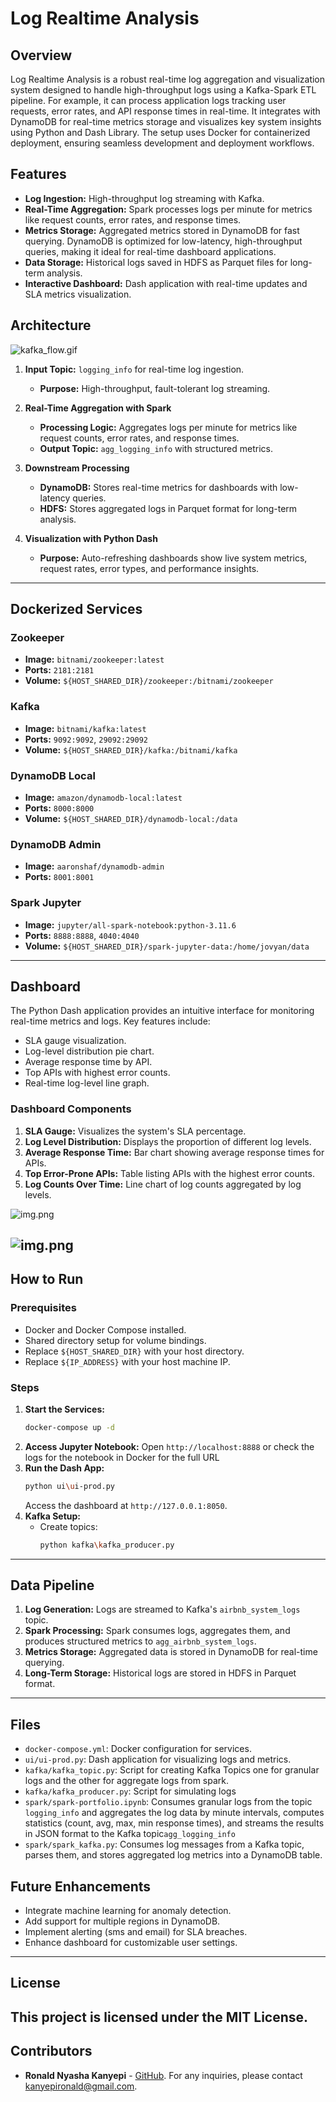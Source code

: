 # Log Realtime Analysis

## Overview

Log Realtime Analysis is a robust real-time log aggregation and visualization system designed to handle high-throughput logs using a Kafka-Spark ETL pipeline. For example, it can process application logs tracking user requests, error rates, and API response times in real-time. It integrates with DynamoDB for real-time metrics storage and visualizes key system insights using Python and Dash Library. The setup uses Docker for containerized deployment, ensuring seamless development and deployment workflows.

## Features

- **Log Ingestion:** High-throughput log streaming with Kafka.
- **Real-Time Aggregation:** Spark processes logs per minute for metrics like request counts, error rates, and response times.
- **Metrics Storage:** Aggregated metrics stored in DynamoDB for fast querying. DynamoDB is optimized for low-latency, high-throughput queries, making it ideal for real-time dashboard applications.
- **Data Storage:** Historical logs saved in HDFS as Parquet files for long-term analysis.
- **Interactive Dashboard:** Dash application with real-time updates and SLA metrics visualization.

## Architecture
![kafka_flow.gif](ui%2Fassets%2Fkafka_flow.gif)
1. **Input Topic:** `logging_info` for real-time log ingestion.
   - **Purpose:** High-throughput, fault-tolerant log streaming.

2. **Real-Time Aggregation with Spark**
   - **Processing Logic:** Aggregates logs per minute for metrics like request counts, error rates, and response times.
   - **Output Topic:** `agg_logging_info` with structured metrics.

3. **Downstream Processing**
   - **DynamoDB:** Stores real-time metrics for dashboards with low-latency queries.
   - **HDFS:** Stores aggregated logs in Parquet format for long-term analysis.

4. **Visualization with Python Dash**

   - **Purpose:** Auto-refreshing dashboards show live system metrics, request rates, error types, and performance insights.

---

## Dockerized Services

### Zookeeper

- **Image:** `bitnami/zookeeper:latest`
- **Ports:** `2181:2181`
- **Volume:** `${HOST_SHARED_DIR}/zookeeper:/bitnami/zookeeper`

### Kafka

- **Image:** `bitnami/kafka:latest`
- **Ports:** `9092:9092`, `29092:29092`
- **Volume:** `${HOST_SHARED_DIR}/kafka:/bitnami/kafka`

### DynamoDB Local

- **Image:** `amazon/dynamodb-local:latest`
- **Ports:** `8000:8000`
- **Volume:** `${HOST_SHARED_DIR}/dynamodb-local:/data`

### DynamoDB Admin

- **Image:** `aaronshaf/dynamodb-admin`
- **Ports:** `8001:8001`

### Spark Jupyter
- **Image:** `jupyter/all-spark-notebook:python-3.11.6`
- **Ports:** `8888:8888`, `4040:4040`
- **Volume:** `${HOST_SHARED_DIR}/spark-jupyter-data:/home/jovyan/data`

---

## Dashboard

The Python Dash application provides an intuitive interface for monitoring real-time metrics and logs. Key features include:

- SLA gauge visualization.
- Log-level distribution pie chart.
- Average response time by API.
- Top APIs with highest error counts.
- Real-time log-level line graph.

### Dashboard Components

1. **SLA Gauge:** Visualizes the system's SLA percentage.
2. **Log Level Distribution:** Displays the proportion of different log levels.
3. **Average Response Time:** Bar chart showing average response times for APIs.
4. **Top Error-Prone APIs:** Table listing APIs with the highest error counts.
5. **Log Counts Over Time:** Line chart of log counts aggregated by log levels.

![img.png](ui/assets/dashboard-1.png)

![img.png](ui/assets/dashboard-2.png)
---

## How to Run

### Prerequisites
- Docker and Docker Compose installed.
- Shared directory setup for volume bindings.
- Replace `${HOST_SHARED_DIR}` with your host directory.
- Replace `${IP_ADDRESS}` with your host machine IP.

### Steps

1. **Start the Services:**
   ```bash
   docker-compose up -d
   ```
2. **Access Jupyter Notebook:**
   Open `http://localhost:8888` or check the logs for the notebook in Docker for the full URL
3. **Run the Dash App:**
   ```bash
   python ui\ui-prod.py
   ```
   Access the dashboard at `http://127.0.0.1:8050`.
4. **Kafka Setup:**
   - Create topics:
     ```bash
     python kafka\kafka_producer.py
     ```

---

## Data Pipeline

1. **Log Generation:** Logs are streamed to Kafka's `airbnb_system_logs` topic.
2. **Spark Processing:** Spark consumes logs, aggregates them, and produces structured metrics to `agg_airbnb_system_logs`.
3. **Metrics Storage:** Aggregated data is stored in DynamoDB for real-time querying.
4. **Long-Term Storage:** Historical logs are stored in HDFS in Parquet format.

---

## Files

- `docker-compose.yml`: Docker configuration for services.
- `ui/ui-prod.py`: Dash application for visualizing logs and metrics.
- `kafka/kafka_topic.py`: Script for creating Kafka Topics one for granular logs and the other for aggregate logs from spark.
- `kafka/kafka_producer.py`: Script for simulating logs
- `spark/spark-portfolio.ipynb`: Consumes granular logs from the topic `logging_info` and  aggregates the log data by minute intervals, computes statistics (count, avg, max, min response times), and streams the results in JSON format to the Kafka topic`agg_logging_info`
- `spark/spark_kafka.py`: Consumes log messages from a Kafka topic, parses them, and stores aggregated log metrics into a DynamoDB table.


## Future Enhancements

- Integrate machine learning for anomaly detection.
- Add support for multiple regions in DynamoDB.
- Implement alerting (sms and email) for SLA breaches.
- Enhance dashboard for customizable user settings.
---

## License
This project is licensed under the MIT License.
---

## Contributors
- **Ronald Nyasha Kanyepi** - [GitHub](https://github.com/ronaldkanyepi). For any inquiries, please contact [kanyepironald@gmail.com](mailto\:kanyepironald@gmail.com).


